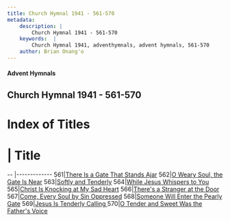 ```yaml
---
title: Church Hymnal 1941 - 561-570
metadata:
    description: |
        Church Hymnal 1941 - 561-570
    keywords:  |
        Church Hymnal 1941, adventhymnals, advent hymnals, 561-570
    author: Brian Onang'o
---
```


#### Advent Hymnals
## Church Hymnal 1941 - 561-570

# Index of Titles
# | Title                        
-- |-------------
561|[There Is a Gate That Stands Ajar](/church-hymnal/CH/501-600/561-570/There-Is-a-Gate-That-Stands-Ajar)
562|[O Weary Soul, the Gate Is Near](/church-hymnal/CH/501-600/561-570/O-Weary-Soul,-the-Gate-Is-Near)
563|[Softly and Tenderly](/church-hymnal/CH/501-600/561-570/Softly-and-Tenderly)
564|[While Jesus Whispers to You](/church-hymnal/CH/501-600/561-570/While-Jesus-Whispers-to-You)
565|[Christ Is Knocking at My Sad Heart](/church-hymnal/CH/501-600/561-570/Christ-Is-Knocking-at-My-Sad-Heart)
566|[There's a Stranger at the Door](/church-hymnal/CH/501-600/561-570/There's-a-Stranger-at-the-Door)
567|[Come, Every Soul by Sin Oppressed](/church-hymnal/CH/501-600/561-570/Come,-Every-Soul-by-Sin-Oppressed)
568|[Someone Will Enter the Pearly Gate](/church-hymnal/CH/501-600/561-570/Someone-Will-Enter-the-Pearly-Gate)
569|[Jesus Is Tenderly Calling ](/church-hymnal/CH/501-600/561-570/Jesus-Is-Tenderly-Calling-)
570|[O Tender and Sweet Was the Father's Voice](/church-hymnal/CH/501-600/561-570/O-Tender-and-Sweet-Was-the-Father's-Voice)